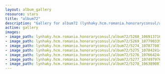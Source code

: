 ```yaml
---
layout: album_gallery
resource: stars
title: "album72"
description: "Gallery for album72 (lynhaky.hcm.romania.honoraryconsul/album72)"
active: gallery
images:
- image_path: lynhaky.hcm.romania.honoraryconsul/album72/5268_106913716_3293350257366487_158580690113701090_n.jpg
- image_path: lynhaky.hcm.romania.honoraryconsul/album72/5269_107790339_3293350254033154_7944558361739441585_n.jpg
- image_path: lynhaky.hcm.romania.honoraryconsul/album72/5274_107877807_3293350210699825_7744125849035570404_n.jpg
- image_path: lynhaky.hcm.romania.honoraryconsul/album72/5275_107842414_3293350200699826_2091595992675267157_n.jpg
- image_path: lynhaky.hcm.romania.honoraryconsul/album72/5276_107664244_3293350157366497_6992557146004828006_n.jpg
- image_path: lynhaky.hcm.romania.honoraryconsul/album72/5277_107497976_3293350150699831_6805978602356272797_n.jpg
- image_path: lynhaky.hcm.romania.honoraryconsul/album72/5278_106389087_3293350137366499_8647946446774720559_n.jpg
---
```

